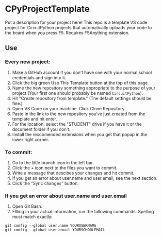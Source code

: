 # CPyProjectTemplate
Put a description for your project here!
This repo is a template VS code project for CircuitPython projects that automatically uploads your code to the board when you press F5. Requires F5Anything extension.
## Use
### Every new project:
1. Make a GitHub account if you don't have one with your normal school credentials and sign into it.
2. Click the big green Use This Template button at the top of this page.
3. Name the new repository something appropriate to the purpose of your project (Your first one should probably be named `CircuitPython`).
4. Hit "Create repository from template." (The default settings should be fine.)
5. Open VS Code on your machine. Click Clone Repository.
6. Paste in the link to the new repository you've just created from the template and hit enter.
7. For the location, select the "STUDENT" drive if you have it or the document folder if you don't.
8. Install the reccomended extensions when you get that popup in the lower right corner.
### To commit:
1. Go to the little branch icon in the left bar.
2. Click the + icon next  to the files you want to commit.
3. Write a message that descibes your changes and hit commit.
4. If you get an error about user.name and user.email, see the next section.
5. Click the "Sync changes" button.
### If you get an error about user.name and user.email
1. Open Git Bash.
2. FIlling in your actual information, run the following commands. Spelling must match exactly:
```
git config --global user.name YOURUSERNAME
git config --global user.email YOURSCHOOLEMAIL
```
